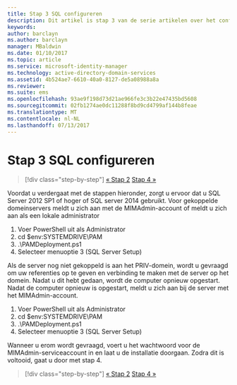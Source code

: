 ```yaml
---
title: Stap 3 SQL configureren
description: Dit artikel is stap 3 van de serie artikelen over het configureren van Privileged Identity Manager met behulp van scripts. In het artikel worden de configuratiestappen voor de SQL-server besproken.
keywords: 
author: barclayn
ms.author: barclayn
manager: MBaldwin
ms.date: 01/10/2017
ms.topic: article
ms.service: microsoft-identity-manager
ms.technology: active-directory-domain-services
ms.assetid: 4b524ae7-6610-40a0-8127-de5a08988a8a
ms.reviewer: 
ms.suite: ems
ms.openlocfilehash: 93ae9f198d73d21ae966fe3c3b22e47435bd5608
ms.sourcegitcommit: 02fb1274ae0dc11288f8bd9cd4799af144b8feae
ms.translationtype: MT
ms.contentlocale: nl-NL
ms.lasthandoff: 07/13/2017
---
```

# Stap 3 SQL configureren
<a id="step-3-configuring-sql" class="xliff"></a>

>[!div class="step-by-step"]
[« Stap 2](sp1-step2-configuring-corp-domain.md)
[Stap 4 »](sp1-step4-configuring-sharepoint.md)

Voordat u verdergaat met de stappen hieronder, zorgt u ervoor dat u SQL Server 2012 SP1 of hoger of SQL server 2014 gebruikt. Voor gekoppelde domeinservers meldt u zich aan met de MIMAdmin-account of meldt u zich aan als een lokale administrator
1. Voer PowerShell uit als Administrator
2. cd $env:SYSTEMDRIVE\PAM
3. .\PAMDeployment.ps1
4. Selecteer menuoptie 3 (SQL Server Setup)

  Als de server nog niet gekoppeld is aan het PRIV-domein, wordt u gevraagd om uw referenties op te geven en verbinding te maken met de server op het domein.
  Nadat u dit hebt gedaan, wordt de computer opnieuw opgestart. Nadat de computer opnieuw is opgestart, meldt u zich aan bij de server met het MIMAdmin-account.

1. Voer PowerShell uit als Administrator
2. cd $env:SYSTEMDRIVE\PAM
3. .\PAMDeployment.ps1
4. Selecteer menuoptie 3 (SQL Server Setup)

Wanneer u erom wordt gevraagd, voert u het wachtwoord voor de MIMAdmin-serviceaccount in en laat u de installatie doorgaan. Zodra dit is voltooid, gaat u door met stap 4.

>[!div class="step-by-step"]
[« Stap 2](sp1-step2-configuring-corp-domain.md)
[Stap 4 »](sp1-step4-configuring-sharepoint.md)
